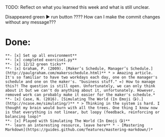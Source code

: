 TODO: Reflect on what you learned this week and what is still unclear.

Disappeared green ▶️ run button ????
How can I make the commit changes without any message???

# **Done:**
```
**- [x] Set up all environment** 
**- [x] completed exercise1.py**
**- [x] 12/12 green ticks**
**- [x] Graham, P. (2009). [Maker’s Schedule, Manager’s Schedule.](http://paulgraham.com/makersschedule.html)** * > Amazing article. It's so familiar to have two workdays each day, one on the manager's schedule and one on the maker's. "business stuff." =) How to manage this?! The question is still open. Unfortunately, we can only think about it but we can't do anything about it, unfortunately. However, removed work can probably make it easier for the maker's schedule.*
**- [x] Case, N. (2016). [Simulating The World (In Emoji 😘).](http://ncase.me/simulating/)** * > Thinking in the system is hard. I thought my brain would burn with all the trees. One thing I know now is that everything is not linear, but loopy (feedback, reinforcing or balancing loop)*
**- [x] Played with Simulating The World (In Emoji 😘)**
**- learn an interesting resource, leave here** * - [Mastering Markdown](https://guides.github.com/features/mastering-markdown/)*
```
